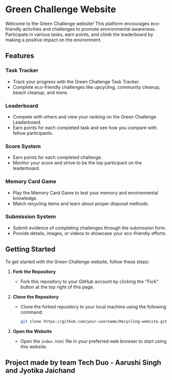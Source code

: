 # Green Challenge Website

Welcome to the Green Challenge website! This platform encourages eco-friendly activities and challenges to promote environmental awareness. Participate in various tasks, earn points, and climb the leaderboard by making a positive impact on the environment.

## Features

### Task Tracker
- Track your progress with the Green Challenge Task Tracker.
- Complete eco-friendly challenges like upcycling, community cleanup, beach cleanup, and more.

### Leaderboard
- Compete with others and view your ranking on the Green Challenge Leaderboard.
- Earn points for each completed task and see how you compare with fellow participants.

### Score System
- Earn points for each completed challenge.
- Monitor your score and strive to be the top participant on the leaderboard.

### Memory Card Game
- Play the Memory Card Game to test your memory and environmental knowledge.
- Match recycling items and learn about proper disposal methods.

### Submission System
- Submit evidence of completing challenges through the submission form.
- Provide details, images, or videos to showcase your eco-friendly efforts.

## Getting Started

To get started with the Green Challenge website, follow these steps:

1. **Fork the Repository**
   - Fork this repository to your GitHub account by clicking the "Fork" button at the top right of this page.

2. **Clone the Repository**
   - Clone the forked repository to your local machine using the following command:
     ```bash
     git clone https://github.com/your-username/Recycling-website.git
     ```

3. **Open the Website**
   - Open the `index.html` file in your preferred web browser to start using this website.


##  Project made by team Tech Duo - Aarushi Singh and Jyotika Jaichand


